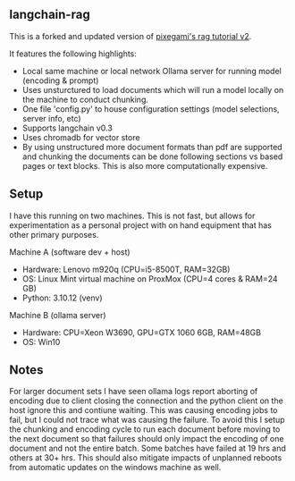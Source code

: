 ## langchain-rag

This is a forked and updated version of [pixegami's rag tutorial v2](https://github.com/pixegami/rag-tutorial-v2). 

It features the following highlights:
- Local same machine or local network Ollama server for running model (encoding & prompt)
- Uses unsturctured to load documents which will run a model locally on the machine to conduct chunking.
- One file 'config.py' to house configuration settings (model selections, server info, etc)
- Supports langchain v0.3
- Uses chromadb for vector store
- By using unstructured more document formats than pdf are supported and chunking the documents can be done following sections vs based pages or text blocks. This is also more computationally expensive. 

## Setup
I have this running on two machines. This is not fast, but allows for experimentation as a personal project with on hand equipment that has other primary purposes. 

Machine A (software dev + host)
- Hardware: Lenovo m920q (CPU=i5-8500T, RAM=32GB)
- OS: Linux Mint virtual machine on ProxMox (CPU=4 cores & RAM=24 GB)
- Python: 3.10.12 (venv)

Machine B (ollama server)
- Hardware: CPU=Xeon W3690, GPU=GTX 1060 6GB, RAM=48GB
- OS: Win10

## Notes
For larger document sets I have seen ollama logs report aborting of encoding due to client closing the connection and the python client on the host ignore this and contiune waiting. This was causing encoding jobs to fail, but I could not trace what was causing the failure. To avoid this I setup the chunking and encoding cycle to run each document before moving to the next document so that failures should only impact the encoding of one document and not the entire batch. Some batches have failed at 19 hrs and others at 30+ hrs. This should also mitigate impacts of unplanned reboots from automatic updates on the windows machine as well. 
